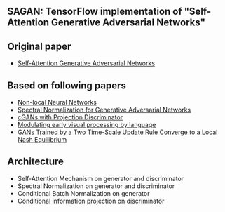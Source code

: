 ## SAGAN: TensorFlow implementation of "Self-Attention Generative Adversarial Networks"

## Original paper 
* [Self-Attention Generative Adversarial Networks](https://arxiv.org/pdf/1805.08318.pdf)

## Based on following papers
* [Non-local Neural Networks](https://arxiv.org/pdf/1711.07971.pdf)
* [Spectral Normalization for Generative Adversarial Networks](https://arxiv.org/pdf/1802.05957.pdf)
* [cGANs with Projection Discriminator](https://arxiv.org/pdf/1802.05637.pdf)
* [Modulating early visual processing by language](https://arxiv.org/pdf/1707.00683.pdf)
* [GANs Trained by a Two Time-Scale Update Rule Converge to a Local Nash Equilibrium](https://arxiv.org/pdf/1706.08500.pdf)

## Architecture
* Self-Attention Mechanism on generator and discriminator
* Spectral Normalization on generator and discriminator
* Conditional Batch Normalization on generator
* Conditional information projection on discriminator
